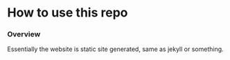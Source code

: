 # How to use this repo

### Overview
Essentially the website is static site generated, same as jekyll or something. 
